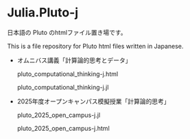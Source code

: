 # Julia.Pluto-j
日本語の Pluto のhtmlファイル置き場です。

This is a file repository for Pluto html files written in Japanese.

- オムニバス講義「計算論的思考とデータ」

  pluto_computational_thinking-j.html

  pluto_computational_thinking-j.jl

- 2025年度オープンキャンパス模擬授業「計算論的思考」
  
  pluto_2025_open_campus-j.jl
  
  pluto_2025_open_campus-j.html

